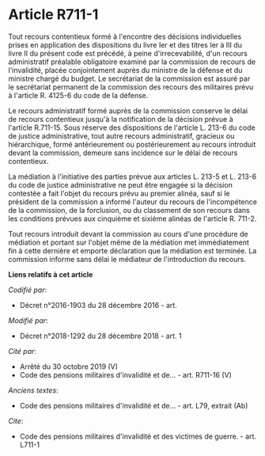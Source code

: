 # Article R711-1

Tout recours contentieux formé à l'encontre des décisions individuelles prises en application des dispositions du livre Ier
et des titres Ier à III du livre II du présent code est précédé, à peine d'irrecevabilité, d'un recours administratif
préalable obligatoire examiné par la commission de recours de l'invalidité, placée conjointement auprès du ministre de la
défense et du ministre chargé du budget. Le secrétariat de la commission est assuré par le secrétariat permanent de la
commission des recours des militaires prévu à l'article R. 4125-6 du code de la défense.

Le recours administratif formé auprès de la commission conserve le délai de recours contentieux jusqu'à la notification de la
décision prévue à l'article R.711-15. Sous réserve des dispositions de l'article L. 213-6 du code de justice administrative,
tout autre recours administratif, gracieux ou hiérarchique, formé antérieurement ou postérieurement au recours introduit
devant la commission, demeure sans incidence sur le délai de recours contentieux.

La médiation à l'initiative des parties prévue aux articles L. 213-5 et L. 213-6 du code de justice administrative ne peut
être engagée si la décision contestée a fait l'objet du recours prévu au premier alinéa, sauf si le président de la
commission a informé l'auteur du recours de l'incompétence de la commission, de la forclusion, ou du classement de son
recours dans les conditions prévues aux cinquième et sixième alinéas de l'article R. 711-2.

Tout recours introduit devant la commission au cours d'une procédure de médiation et portant sur l'objet même de la médiation
met immédiatement fin à cette dernière et emporte déclaration que la médiation est terminée. La commission informe sans délai
le médiateur de l'introduction du recours.

**Liens relatifs à cet article**

_Codifié par_:

  - Décret n°2016-1903 du 28 décembre 2016 - art.

_Modifié par_:

  - Décret n°2018-1292 du 28 décembre 2018 - art. 1

_Cité par_:

  - Arrêté du 30 octobre 2019 (V)
  - Code des pensions militaires d'invalidité et de... - art. R711-16 (V)

_Anciens textes_:

  - Code des pensions militaires d'invalidité et de... - art. L79, extrait (Ab)

_Cite_:

  - Code des pensions militaires d'invalidité et des victimes de guerre. - art. L711-1
